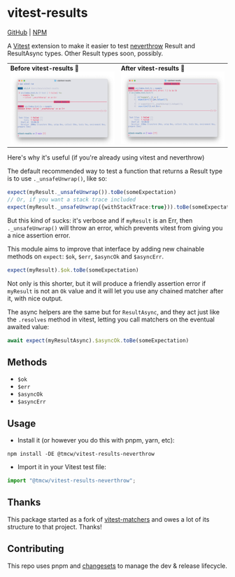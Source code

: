 # vitest-results

[GitHub] | [NPM]

A [Vitest](https://vitest.dev/) extension to make it easier to
test [neverthrow](https://github.com/supermacro/neverthrow)
Result and ResultAsync types. Other Result types soon, possibly.

<table>
    <tr>
        <td>
            <strong>Before vitest-results 👿</strong>
            <img src='./.github/before.png' alt='Before' />
        </td>
        <td>
            <strong>After vitest-results 💃</strong>
            <img src='./.github/after.png' alt='After' />
        </td>
    </tr>
</table>

Here's why it's useful (if you're already using vitest and neverthrow)

The default recommended way to test a function that returns a Result type
is to use `._unsafeUnwrap()`, like so:

```ts
expect(myResult._unsafeUnwrap()).toBe(someExpectation)
// Or, if you want a stack trace included
expect(myResult._unsafeUnwrap({withStackTrace:true})).toBe(someExpectation)
```

But this kind of sucks: it's verbose and if `myResult` is an Err, then `._unsafeUnwrap()`
will throw an error, which prevents vitest from giving you a nice assertion error.

This module aims to improve that interface by adding new chainable
methods on `expect`: `$ok`, `$err`, `$asyncOk` and `$asyncErr`.

```ts
expect(myResult).$ok.toBe(someExpectation)
```

Not only is this shorter, but it will produce a friendly assertion error
if `myResult` is not an `Ok` value and it will let you use any chained
matcher after it, with nice output.

The async helpers are the same but for `ResultAsync`, and they act just like
the `.resolves` method in vitest, letting you call matchers on the eventual
awaited value:

```ts
await expect(myResultAsync).$asyncOk.toBe(someExpectation)
```

## Methods

- `$ok`
- `$err`
- `$asyncOk`
- `$asyncErr`

## Usage

* Install it (or however you do this with pnpm, yarn, etc):

```
npm install -DE @tmcw/vitest-results-neverthrow
```

* Import it in your Vitest test file:

```typescript
import "@tmcw/vitest-results-neverthrow";
```

## Thanks

This package started as a fork of [vitest-matchers](https://github.com/kayahr/vitest-matchers)
and owes a lot of its structure to that project. Thanks!

## Contributing

This repo uses pnpm and [changesets](https://github.com/changesets/changesets)
to manage the dev & release lifecycle.

[Vitest]: https://vitest.dev/
[GitHub]: https://github.com/tmcw/vitest-results
[NPM]: https://www.npmjs.com/package/@tmcw/vitest-results
